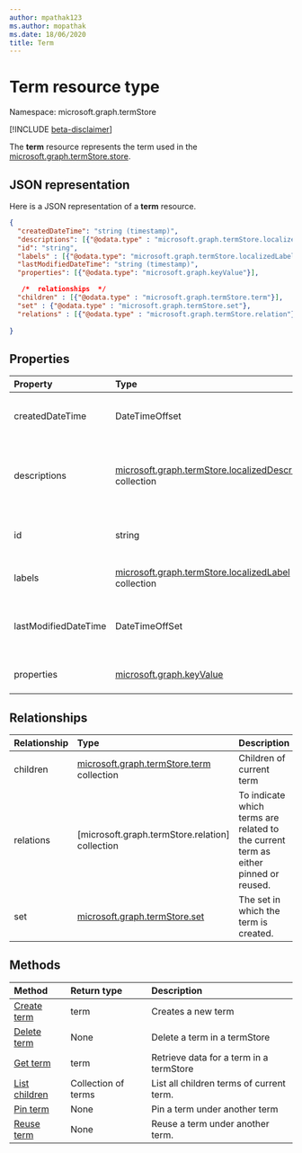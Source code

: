 ```yaml
---
author: mpathak123
ms.author: mopathak
ms.date: 18/06/2020
title: Term
---
```

# Term resource type

Namespace: microsoft.graph.termStore

[!INCLUDE [beta-disclaimer](../../includes/beta-disclaimer.md)]

The **term** resource represents the term used in the [microsoft.graph.termStore.store].


## JSON representation

Here is a JSON representation of a **term** resource.

```json
{
  "createdDateTime": "string (timestamp)",  
  "descriptions": [{"@odata.type" : "microsoft.graph.termStore.localizedDescription"}],
  "id": "string",  
  "labels" : [{"@odata.type": "microsoft.graph.termStore.localizedLabel"}],
  "lastModifiedDateTime": "string (timestamp)",
  "properties": [{"@odata.type": "microsoft.graph.keyValue"}],

   /*  relationships  */
  "children" : [{"@odata.type" : "microsoft.graph.termStore.term"}],
  "set" : {"@odata.type" : "microsoft.graph.termStore.set"}, 
  "relations" : [{"@odata.type" : "microsoft.graph.termStore.relation"}],  
  
}
```


## Properties

| Property             | Type               | Description
|:---------------------|:-------------------|:------------------------------------
| createdDateTime      | DateTimeOffset     | Date and time of term creation. Read-only.
| descriptions          | [microsoft.graph.termStore.localizedDescription] collection            | Description about term that is dependent on the languageTag.
| id                   | string             | Unique identifier of term. Read-Only.
| labels                | [microsoft.graph.termStore.localizedLabel][] collection          | Label meta-data for a term.
| lastModifiedDateTime | DateTimeOffSet     | Last date and time of term modification. Read-only
| properties       | [microsoft.graph.keyValue][] | Collection of properties on the term.

## Relationships
| Relationship       | Type                        | Description
|:-------------------|:----------------------------|:--------------------------
| children           | [microsoft.graph.termStore.term][] collection | Children of current term
| relations          | [microsoft.graph.termStore.relation] collection | To indicate which terms are related to the current term as either pinned or reused.  
| set              | [microsoft.graph.termStore.set]                | The set in which the term is created.

## Methods

| Method                                                   | Return type       |    Description
|:---------------------------------------------------------|:------------------|:---------------------
| [Create term](../api/term-post.md)                      | term | Creates a new term
| [Delete term](../api/term-delete.md)                     | None | Delete a term in a termStore
| [Get term](../api/term-get.md)                           | term | Retrieve data for a term in a termStore
| [List children](../api/term-children.md)             | Collection of terms | List all children terms of current term. 
| [Pin term](../api/term-pin.md)                        | None | Pin a term under another term
| [Reuse term](../api/term-reuse.md)                        | None | Reuse a term under another term.


[microsoft.graph.termStore.localizedLabel]: termLocalizedLabelFacet.md
[microsoft.graph.termStore.term]: term.md
[microsoft.graph.termStore.set]: termSet.md
[microsoft.graph.termStore.relations]: termRelation.md
[microsoft.graph.termStore.localizedDescription]: termLocalizedDescriptionFacet.md
[microsoft.graph.keyValue]: keyValue.md
[microsoft.graph.termStore.store]: termStore.md

<!--
{
  "type": "#page.annotation",
  "description": "Term is the entity used for tagging in termStore",
  "keywords": "term,facet,resource",
  "section": "documentation",
  "tocPath": "Terms",
  "tocBookmarks": {
    "Resources/termStore.term": "#"
  },
  "suppressions": []
}
-->
